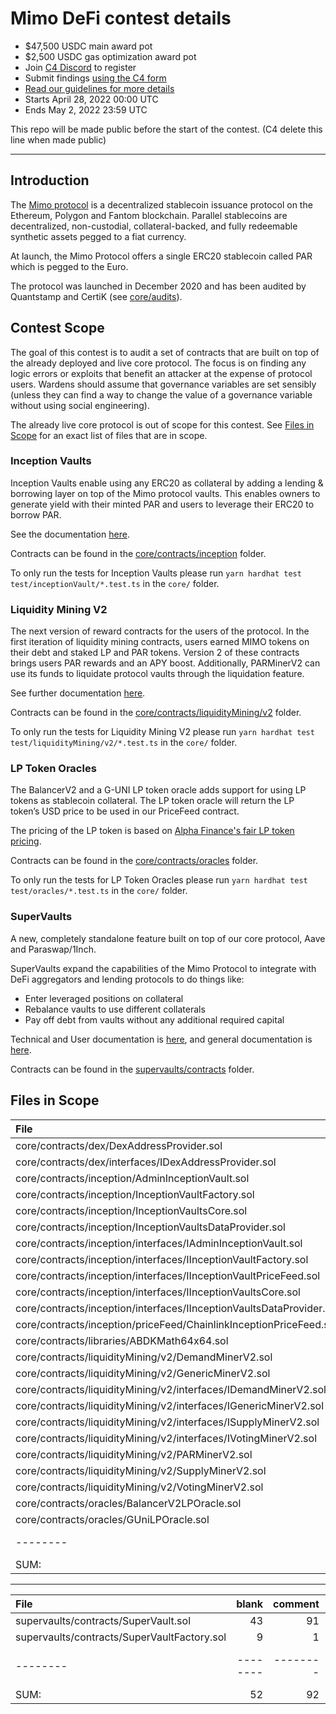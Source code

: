# Mimo DeFi contest details
- $47,500 USDC main award pot
- $2,500 USDC gas optimization award pot
- Join [C4 Discord](https://discord.gg/code4rena) to register
- Submit findings [using the C4 form](https://code4rena.com/contests/2022-04-mimo-contest/submit)
- [Read our guidelines for more details](https://docs.code4rena.com/roles/wardens)
- Starts April 28, 2022 00:00 UTC
- Ends May 2, 2022 23:59 UTC

This repo will be made public before the start of the contest. (C4 delete this line when made public)

---

## Introduction

The [Mimo protocol](https://mimo.capital/) is a decentralized stablecoin issuance protocol on the Ethereum, Polygon and Fantom blockchain. Parallel stablecoins are decentralized, non-custodial, collateral-backed, and fully redeemable synthetic assets pegged to a fiat currency.

At launch, the Mimo Protocol offers a single ERC20 stablecoin called PAR which is pegged to the Euro.

The protocol was launched in December 2020 and has been audited by Quantstamp and CertiK (see [core/audits](core/audits)).

## Contest Scope

The goal of this contest is to audit a set of contracts that are built on top of the already deployed and live core protocol. The focus is on finding any logic errors or exploits that benefit an attacker at the expense of protocol users. Wardens should assume that governance variables are set sensibly (unless they can find a way to change the value of a governance variable without using social engineering).

The already live core protocol is out of scope for this contest. See [Files in Scope](#files-in-scope) for an exact list of files that are in scope.

### Inception Vaults

Inception Vaults enable using any ERC20 as collateral by adding a lending & borrowing layer on top of the Mimo protocol vaults. This enables owners to generate yield with their minted PAR and users to leverage their ERC20 to borrow PAR.

See the documentation [here](core/docs/inception-vault/README.md).

Contracts can be found in the [core/contracts/inception](core/contracts/inception) folder.

To only run the tests for Inception Vaults please run `yarn hardhat test test/inceptionVault/*.test.ts` in the `core/` folder.

### Liquidity Mining V2

The next version of reward contracts for the users of the protocol. In the first iteration of liquidity mining contracts, users earned MIMO tokens on their debt and staked LP and PAR tokens. Version 2 of these contracts brings users PAR rewards and an APY boost. Additionally, PARMinerV2 can use its funds to liquidate protocol vaults through the liquidation feature.

See further documentation [here](core/docs/liquidity-mining/v2/README.md).

Contracts can be found in the [core/contracts/liquidityMining/v2](core/contracts/liquidityMining/v2) folder.

To only run the tests for Liquidity Mining V2 please run `yarn hardhat test test/liquidityMining/v2/*.test.ts` in the `core/` folder.

### LP Token Oracles

The BalancerV2 and a G-UNI LP token oracle adds support for using LP tokens as stablecoin collateral. The LP token oracle will return the LP token’s USD price  to be used in our PriceFeed contract.

The pricing of the LP token is based on [Alpha Finance's fair LP token pricing](https://blog.alphafinance.io/fair-lp-token-pricing/).

Contracts can be found in the [core/contracts/oracles](core/contracts/oracles) folder.

To only run the tests for LP Token Oracles please run `yarn hardhat test test/oracles/*.test.ts` in the `core/` folder.

### SuperVaults

A new, completely standalone feature built on top of our core protocol, Aave and Paraswap/1Inch.

SuperVaults expand the capabilities of the Mimo Protocol to integrate with DeFi aggregators and lending protocols to do things like:

- Enter leveraged positions on collateral
- Rebalance vaults to use different collaterals
- Pay off debt from vaults without any additional required capital

Technical and User documentation is [here](supervaults/docs), and general documentation is [here](supervaults/).

Contracts can be found in the [supervaults/contracts](supervaults/contracts) folder.

## Files in Scope

File|blank|comment|code
:-------|-------:|-------:|-------:
core/contracts/dex/DexAddressProvider.sol|8|13|34
core/contracts/dex/interfaces/IDexAddressProvider.sol|6|1|17
core/contracts/inception/AdminInceptionVault.sol|25|54|127
core/contracts/inception/InceptionVaultFactory.sol|28|6|151
core/contracts/inception/InceptionVaultsCore.sol|45|77|214
core/contracts/inception/InceptionVaultsDataProvider.sol|23|61|92
core/contracts/inception/interfaces/IAdminInceptionVault.sol|21|2|38
core/contracts/inception/interfaces/IInceptionVaultFactory.sol|19|2|47
core/contracts/inception/interfaces/IInceptionVaultPriceFeed.sol|11|1|20
core/contracts/inception/interfaces/IInceptionVaultsCore.sol|26|2|55
core/contracts/inception/interfaces/IInceptionVaultsDataProvider.sol|17|3|27
core/contracts/inception/priceFeed/ChainlinkInceptionPriceFeed.sol|18|13|71
core/contracts/libraries/ABDKMath64x64.sol|65|209|426
core/contracts/liquidityMining/v2/DemandMinerV2.sol|13|20|72
core/contracts/liquidityMining/v2/GenericMinerV2.sol|53|93|189
core/contracts/liquidityMining/v2/interfaces/IDemandMinerV2.sol|14|1|20
core/contracts/liquidityMining/v2/interfaces/IGenericMinerV2.sol|18|6|35
core/contracts/liquidityMining/v2/interfaces/ISupplyMinerV2.sol|5|2|8
core/contracts/liquidityMining/v2/interfaces/IVotingMinerV2.sol|2|1|5
core/contracts/liquidityMining/v2/PARMinerV2.sol|63|111|256
core/contracts/liquidityMining/v2/SupplyMinerV2.sol|8|12|32
core/contracts/liquidityMining/v2/VotingMinerV2.sol|13|15|44
core/contracts/oracles/BalancerV2LPOracle.sol|17|44|109
core/contracts/oracles/GUniLPOracle.sol|16|25|85
--------|--------|--------|--------
SUM:|534|774|2174

----------------------------------------------------------------------------------


File|blank|comment|code
:-------|-------:|-------:|-------:
supervaults/contracts/SuperVault.sol|43|91|239
supervaults/contracts/SuperVaultFactory.sol|9|1|19
--------|--------|--------|--------
SUM:|52|92|258